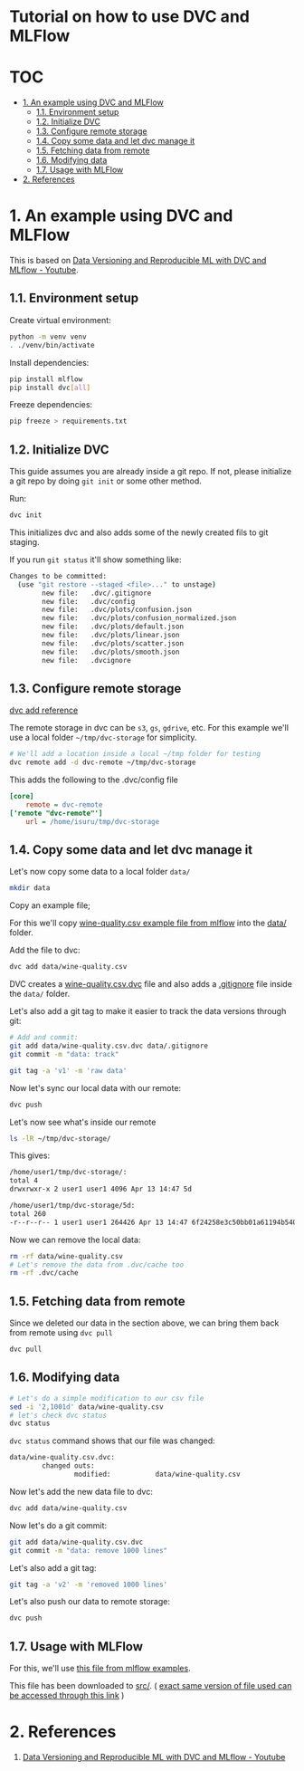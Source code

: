 # Tutorial on how to use DVC and MLFlow <!-- omit in toc -->

# TOC <!-- omit in toc -->
- [1. An example using DVC and MLFlow](#1-an-example-using-dvc-and-mlflow)
  - [1.1. Environment setup](#11-environment-setup)
  - [1.2. Initialize DVC](#12-initialize-dvc)
  - [1.3. Configure remote storage](#13-configure-remote-storage)
  - [1.4. Copy some data and let dvc manage it](#14-copy-some-data-and-let-dvc-manage-it)
  - [1.5. Fetching data from remote](#15-fetching-data-from-remote)
  - [1.6. Modifying data](#16-modifying-data)
  - [1.7. Usage with MLFlow](#17-usage-with-mlflow)
- [2. References](#2-references)

# 1. An example using DVC and MLFlow 

This is based on [Data Versioning and Reproducible ML with DVC and MLflow - Youtube](https://www.youtube.com/watch?v=W2DvpCYw22o&t).

## 1.1. Environment setup

Create virtual environment:

```bash
python -m venv venv
. ./venv/bin/activate
```

Install dependencies:
```bash
pip install mlflow
pip install dvc[all]
```

Freeze dependencies:
```bash
pip freeze > requirements.txt
```

## 1.2. Initialize DVC

This guide assumes you are already inside a git repo. If not, please initialize a git repo by doing `git init` or some other method.

Run: 

```bash
dvc init
```
This initializes dvc and also adds some of the newly created fils to git staging.

If you run `git status` it'll show something like: 

```bash
Changes to be committed:
  (use "git restore --staged <file>..." to unstage)
        new file:   .dvc/.gitignore
        new file:   .dvc/config
        new file:   .dvc/plots/confusion.json
        new file:   .dvc/plots/confusion_normalized.json
        new file:   .dvc/plots/default.json
        new file:   .dvc/plots/linear.json
        new file:   .dvc/plots/scatter.json
        new file:   .dvc/plots/smooth.json
        new file:   .dvcignore
```

## 1.3. Configure remote storage

[dvc add reference](https://dvc.org/doc/command-reference/remote/add)

The remote storage in dvc can be `s3`, `gs`, `gdrive`, etc. For this example we'll use a local folder `~/tmp/dvc-storage` for simplicity. 

```bash
# We'll add a location inside a local ~/tmp folder for testing 
dvc remote add -d dvc-remote ~/tmp/dvc-storage
```

This adds the following to the .dvc/config file

```ini
[core]
    remote = dvc-remote
['remote "dvc-remote"']
    url = /home/isuru/tmp/dvc-storage
```

## 1.4. Copy some data and let dvc manage it

Let's now copy some data to a local folder `data/`

```bash
mkdir data
```

Copy an example file;

For this we'll copy [wine-quality.csv example file from mlflow](https://github.com/mlflow/mlflow/blob/master/examples/sklearn_elasticnet_wine/wine-quality.csv) into the [data/](data/) folder.

Add the file to dvc:

```bash
dvc add data/wine-quality.csv
```
DVC creates a [wine-quality.csv.dvc](data/wine-quality.csv.dvc) file and also adds a [.gitignore](data/.gitignore) file inside the `data/` folder.

Let's also add a git tag to make it easier to track the data versions through git:

```bash
# Add and commit:
git add data/wine-quality.csv.dvc data/.gitignore
git commit -m "data: track"

git tag -a 'v1' -m 'raw data'
```

Now let's sync our local data with our remote:

```bash
dvc push
```

Let's now see what's inside our remote

```bash
ls -lR ~/tmp/dvc-storage/
```

This gives:

```bash
/home/user1/tmp/dvc-storage/:
total 4
drwxrwxr-x 2 user1 user1 4096 Apr 13 14:47 5d

/home/user1/tmp/dvc-storage/5d:
total 260
-r--r--r-- 1 user1 user1 264426 Apr 13 14:47 6f24258e3c50bb01a61194b5401f5d
```

Now we can remove the local data:

```bash
rm -rf data/wine-quality.csv
# Let's remove the data from .dvc/cache too
rm -rf .dvc/cache
```

## 1.5. Fetching data from remote

Since we deleted our data in the section above, we can bring them back from remote using `dvc pull`

```bash
dvc pull
```

## 1.6. Modifying data

```bash
# Let's do a simple modification to our csv file
sed -i '2,1001d' data/wine-quality.csv
# let's check dvc status
dvc status
```
`dvc status` command shows that our file was changed:

```bash
data/wine-quality.csv.dvc:                                            
        changed outs:
                modified:           data/wine-quality.csv
```

Now let's add the new data file to dvc:

```bash
dvc add data/wine-quality.csv
```

Now let's do a git commit:
```bash
git add data/wine-quality.csv.dvc
git commit -m "data: remove 1000 lines"
```

Let's also add a git tag:

```bash
git tag -a 'v2' -m 'removed 1000 lines'
```

Let's also push our data to remote storage:

```bash
dvc push
```

## 1.7. Usage with MLFlow

For this, we'll use [this file from mlflow examples](https://github.com/mlflow/mlflow/blob/master/examples/sklearn_elasticnet_wine/train.py). 

This file has been downloaded to [src/](src/). ( [exact same version of file used can be accessed through this link](https://github.com/mlflow/mlflow/blob/d743a40426d5dedbde395a4e6bbdeebadbccd4dc/examples/sklearn_elasticnet_wine/train.py) )




# 2. References 

1. [Data Versioning and Reproducible ML with DVC and MLflow - Youtube](https://www.youtube.com/watch?v=W2DvpCYw22o&t)